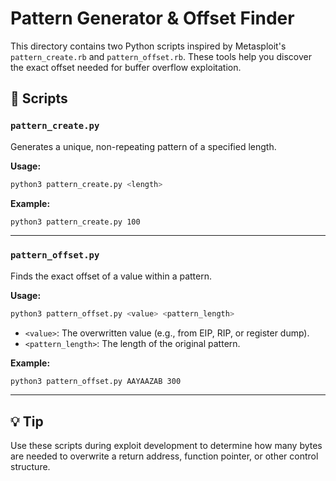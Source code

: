 
# Pattern Generator & Offset Finder

This directory contains two Python scripts inspired by Metasploit's `pattern_create.rb` and `pattern_offset.rb`. These tools help you discover the exact offset needed for buffer overflow exploitation.

## 🔧 Scripts

### `pattern_create.py`
Generates a unique, non-repeating pattern of a specified length.

**Usage:**
```bash
python3 pattern_create.py <length>
```

**Example:**
```bash
python3 pattern_create.py 100
```

---

### `pattern_offset.py`
Finds the exact offset of a value within a pattern.

**Usage:**
```bash
python3 pattern_offset.py <value> <pattern_length>
```
- `<value>`: The overwritten value (e.g., from EIP, RIP, or register dump).
- `<pattern_length>`: The length of the original pattern.

**Example:**
```bash
python3 pattern_offset.py AAYAAZAB 300
```

---

## 💡 Tip

Use these scripts during exploit development to determine how many bytes are needed to overwrite a return address, function pointer, or other control structure.


